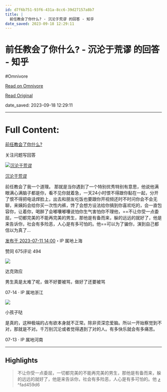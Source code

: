 ```yaml
---
id: d7f6b751-93f6-431a-8cc6-39d27157a8b7
title: |
  前任教会了你什么? - 沉沦于荒谬 的回答 - 知乎
date_saved: 2023-09-18 12:29:11
---
```


# 前任教会了你什么? - 沉沦于荒谬 的回答 - 知乎
#Omnivore

[Read on Omnivore](https://omnivore.app/me/-18aa91fd7f8)

[Read Original](https://www.zhihu.com/question/321914156/answer/3114464022)

date_saved: 2023-09-18 12:29:11


--- 

# Full Content: 

[前任教会了你什么?](https://www.zhihu.com/question/321914156)

关注问题写回答

[![沉沦于荒谬](https://proxy-prod.omnivore-image-cache.app/0x0,svRsls8DpCRPRvfatfJGQZR2QNTMFb6PtPZFGRsBE2qE/https://pica.zhimg.com/v2-2b10be77d6b59774b279ce5b299525e8_l.jpg?source=1940ef5c)](https://www.zhihu.com/people/yvjfoj)

[沉沦于荒谬](https://www.zhihu.com/people/yvjfoj)

前任教会了我一个道理。 那就是当你遇到了一个特别优秀特别有意思，他说他满眼满心满脑子都是你，看不见你就着急，一天24小时恨不得跟你黏在一起，分开了恨不得把电话焊脸上，出去和朋友吃饭也要跟你开视频还时不时问你会不会无聊，来姨妈会给你买一次性内裤，馋了会想方设法给你搞到你喜欢吃的，会一直包容你，让着你，喝醉了会嘟囔嘟囔说怕你生气害怕你不理他，==不让你受一点委屈，一切都完美的不能再完美的男生，那他是有备而来，躲的远远的就好了，他是来告诉你，社会有多险恶，人心是有多可怕的。他==可以为了骗你，演到自己都信以为真了…

[发布于 2023-07-11 14:00](https://www.zhihu.com/question/321914156/answer/3114464022)・IP 属地上海

​赞同 675​​评论 494​

[![](https://proxy-prod.omnivore-image-cache.app/0x0,syyrWMauCLh69LDPgv_KSFBhYUXzDAwLgdDO-ET4yYEI/https://picx.zhimg.com/v2-3954f911e874b7219b149fc58de7f0e4_l.jpg?source=06d4cd63)](https://www.zhihu.com/people/f014aba7d280a4d0a1fcfc2c7205b6fe)

达克效应

男生真是太难了呢，做不好要被骂，做好了还要被骂

07-14 · IP 属地浙江

[![](https://proxy-prod.omnivore-image-cache.app/0x0,s0XXVxRBJWKoLx5_iohmg0KvJgvhQXJWSXmO0XFQcDJE/https://picx.zhimg.com/v2-abed1a8c04700ba7d72b45195223e0ff_l.jpg?source=06d4cd63)](https://www.zhihu.com/people/1f3d758276576fbfc3e9d6ddcb544166)

小孩子哒

是真的，这种极端的占有欲本身就不正常。除非资深恋爱脑。所以一开始察觉到不对，那就是不对。千万别沉沦或者觉得遇到了对的人。有多快乐就会有多痛苦。

07-13 · IP 属地河南

---

## Highlights

> 不让你受一点委屈，一切都完美的不能再完美的男生，那他是有备而来，躲的远远的就好了，他是来告诉你，社会有多险恶，人心是有多可怕的。他 [⤴️](https://omnivore.app/me/-18aa91fd7f8#fad459d6-a079-4366-aeac-511d2df5b653)  ^fad459d6

